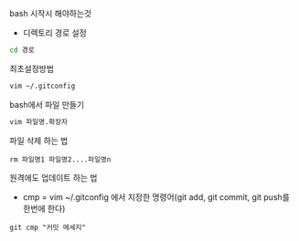 bash 시작시 해야하는것
- 디렉토리 경로 설정
```bash
cd 경로
```
최초설정방법
```bash
vim ~/.gitconfig
```
bash에서 파일 만들기
```bash
vim 파일명.확장자
```
파일 삭제 하는 법
```
rm 파일명1 파일명2....파일명n
```
원격에도 업데이트 하는 법
- cmp = vim ~/.gitconfig 에서 지정한 명령어(git add, git commit, git push를 한번에 한다)
```
git cmp "커밋 메세지"
```
